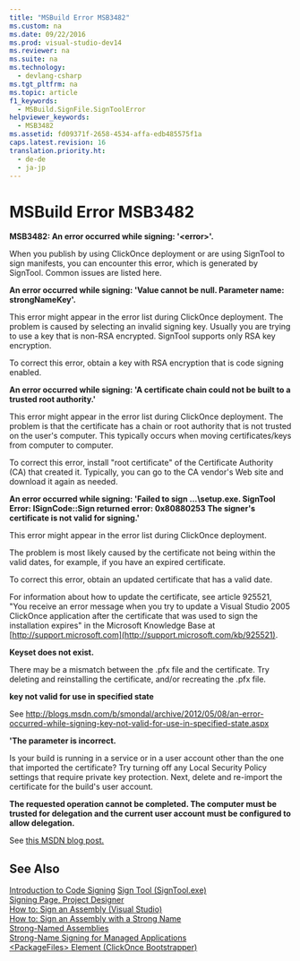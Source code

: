 ```yaml
---
title: "MSBuild Error MSB3482"
ms.custom: na
ms.date: 09/22/2016
ms.prod: visual-studio-dev14
ms.reviewer: na
ms.suite: na
ms.technology: 
  - devlang-csharp
ms.tgt_pltfrm: na
ms.topic: article
f1_keywords: 
  - MSBuild.SignFile.SignToolError
helpviewer_keywords: 
  - MSB3482
ms.assetid: fd09371f-2658-4534-affa-edb485575f1a
caps.latest.revision: 16
translation.priority.ht: 
  - de-de
  - ja-jp
---
```

# MSBuild Error MSB3482
**MSB3482: An error occurred while signing: '<error\>'.**  
  
 When you publish by using ClickOnce deployment or are using SignTool to sign manifests, you can encounter this error, which is generated by SignTool. Common issues are listed here.  
  
 **An error occurred while signing: 'Value cannot be null. Parameter name: strongNameKey'.**  
  
 This error might appear in the error list during ClickOnce deployment. The problem is caused by selecting an invalid signing key. Usually you are trying to use a key that is non-RSA encrypted. SignTool supports only RSA key encryption.  
  
 To correct this error, obtain a key with RSA encryption that is code signing enabled.  
  
 **An error occurred while signing: 'A certificate chain could not be built to a trusted root authority.'**  
  
 This error might appear in the error list during ClickOnce deployment. The problem is that the certificate has a chain or root authority that is not trusted on the user's computer. This typically occurs when moving certificates/keys from computer to computer.  
  
 To correct this error, install "root certificate" of the Certificate Authority (CA) that created it. Typically, you can go to the CA vendor's Web site and download it again as needed.  
  
 **An error occurred while signing: 'Failed to sign ...\setup.exe. SignTool Error: ISignCode::Sign returned error: 0x80880253  The signer's certificate is not valid for signing.'**  
  
 This error might appear in the error list during ClickOnce deployment.  
  
 The problem is most likely caused by the certificate not being within the valid dates, for example, if you have an expired certificate.  
  
 To correct this error, obtain an updated certificate that has a valid date.  
  
 For information about how to update the certificate, see article 925521, "You receive an error message when you try to update a Visual Studio 2005 ClickOnce application after the certificate that was used to sign the installation expires" in the Microsoft Knowledge Base at [http://support.microsoft.com](http://support.microsoft.com/kb/925521).  
  
 **Keyset does not exist.**  
  
 There may be a mismatch between the .pfx file and the certificate. Try deleting and reinstalling the certificate, and/or recreating the .pfx file.  
  
 **key not valid for use in specified state**  
  
 See http://blogs.msdn.com/b/smondal/archive/2012/05/08/an-error-occurred-while-signing-key-not-valid-for-use-in-specified-state.aspx  
  
 **'The parameter is incorrect.**  
  
 Is your build is running in a service or in a user account other than the one that imported the certificate? Try turning off any Local Security Policy settings that require private key protection.  Next, delete and re-import the certificate for the build's user account.  
  
 **The requested operation cannot be completed.  The computer must be trusted for delegation and the current user account must be configured to allow delegation.**  
  
 See [this MSDN blog post.](http://technet.microsoft.com/en-us/library/cc782684\(v=ws.10\).aspx)  
  
## See Also  
 [Introduction to Code Signing](https://msdn.microsoft.com/en-us/library/ms537361\(v=vs.85\).aspx)   
 [Sign Tool (SignTool.exe)](assetId:///0c25ff6c-bff3-422e-b017-146a3ee86cb9)   
 [Signing Page, Project Designer](../vs140/signing-page--project-designer.md)   
 [How to: Sign an Assembly (Visual Studio)](assetId:///f468a7d3-234c-4353-924d-8e0ae5896564)   
 [How to: Sign an Assembly with a Strong Name](assetId:///2c30799a-a826-46b4-a25d-c584027a6c67)   
 [Strong-Named Assemblies](assetId:///d4a80263-f3e0-4d81-9b61-f0cbeae3797b)   
 [Strong-Name Signing for Managed Applications](assetId:///5fef3490-c519-4363-94fd-8b1ad260dab5)   
 [<PackageFiles\> Element (ClickOnce Bootstrapper)](../vs140/-packagefiles--element--bootstrapper-.md)